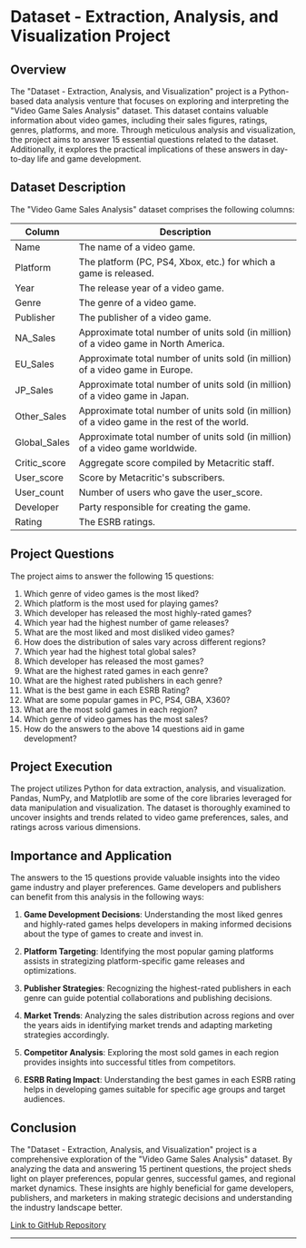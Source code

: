 # Dataset - Extraction, Analysis, and Visualization Project

## Overview

The "Dataset - Extraction, Analysis, and Visualization" project is a Python-based data analysis venture that focuses on exploring and interpreting the "Video Game Sales Analysis" dataset. This dataset contains valuable information about video games, including their sales figures, ratings, genres, platforms, and more. Through meticulous analysis and visualization, the project aims to answer 15 essential questions related to the dataset. Additionally, it explores the practical implications of these answers in day-to-day life and game development.

## Dataset Description

The "Video Game Sales Analysis" dataset comprises the following columns:


| Column         | Description                                                                                      |
|----------------|--------------------------------------------------------------------------------------------------|
| Name           | The name of a video game.                                                                        |
| Platform       | The platform (PC, PS4, Xbox, etc.) for which a game is released.                                 |
| Year           | The release year of a video game.                                                                |
| Genre          | The genre of a video game.                                                                       |
| Publisher      | The publisher of a video game.                                                                   |
| NA_Sales       | Approximate total number of units sold (in million) of a video game in North America.           |
| EU_Sales       | Approximate total number of units sold (in million) of a video game in Europe.                   |
| JP_Sales       | Approximate total number of units sold (in million) of a video game in Japan.                    |
| Other_Sales    | Approximate total number of units sold (in million) of a video game in the rest of the world.    |
| Global_Sales   | Approximate total number of units sold (in million) of a video game worldwide.                   |
| Critic_score   | Aggregate score compiled by Metacritic staff.                                                    |
| User_score     | Score by Metacritic's subscribers.                                                               |
| User_count     | Number of users who gave the user_score.                                                         |
| Developer      | Party responsible for creating the game.                                                         |
| Rating         | The ESRB ratings.                                                                               |

## Project Questions

The project aims to answer the following 15 questions:

1. Which genre of video games is the most liked?
2. Which platform is the most used for playing games?
3. Which developer has released the most highly-rated games?
4. Which year had the highest number of game releases?
5. What are the most liked and most disliked video games?
6. How does the distribution of sales vary across different regions?
7. Which year had the highest total global sales?
8. Which developer has released the most games?
9. What are the highest rated games in each genre?
10. What are the highest rated publishers in each genre?
11. What is the best game in each ESRB Rating?
12. What are some popular games in PC, PS4, GBA, X360?
13. What are the most sold games in each region?
14. Which genre of video games has the most sales?
15. How do the answers to the above 14 questions aid in game development?

## Project Execution

The project utilizes Python for data extraction, analysis, and visualization. Pandas, NumPy, and Matplotlib are some of the core libraries leveraged for data manipulation and visualization. The dataset is thoroughly examined to uncover insights and trends related to video game preferences, sales, and ratings across various dimensions.

## Importance and Application

The answers to the 15 questions provide valuable insights into the video game industry and player preferences. Game developers and publishers can benefit from this analysis in the following ways:

1. **Game Development Decisions**: Understanding the most liked genres and highly-rated games helps developers in making informed decisions about the type of games to create and invest in.

2. **Platform Targeting**: Identifying the most popular gaming platforms assists in strategizing platform-specific game releases and optimizations.

3. **Publisher Strategies**: Recognizing the highest-rated publishers in each genre can guide potential collaborations and publishing decisions.

4. **Market Trends**: Analyzing the sales distribution across regions and over the years aids in identifying market trends and adapting marketing strategies accordingly.

5. **Competitor Analysis**: Exploring the most sold games in each region provides insights into successful titles from competitors.

6. **ESRB Rating Impact**: Understanding the best games in each ESRB rating helps in developing games suitable for specific age groups and target audiences.

## Conclusion

The "Dataset - Extraction, Analysis, and Visualization" project is a comprehensive exploration of the "Video Game Sales Analysis" dataset. By analyzing the data and answering 15 pertinent questions, the project sheds light on player preferences, popular genres, successful games, and regional market dynamics. These insights are highly beneficial for game developers, publishers, and marketers in making strategic decisions and understanding the industry landscape better.

[Link to GitHub Repository](https://github.com/SrikarVeluvali/dataanalysis)

---

